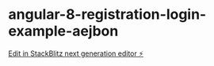 # angular-8-registration-login-example-aejbon

[Edit in StackBlitz next generation editor ⚡️](https://stackblitz.com/~/github.com/markcha-ops/angular-8-registration-login-example-aejbon)